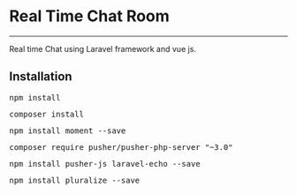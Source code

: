 <h1>Real Time Chat Room</h1>
<hr>
<p>Real time Chat using Laravel framework and vue js.</p>

<h2>Installation</h2>
<div class="highlight highlight-source-shell">
	<pre>npm install</pre>
	<pre>composer install</pre>
	<pre>npm install moment --save</pre>
	<pre>composer require pusher/pusher-php-server "~3.0"</pre>
	<pre>npm install pusher-js laravel-echo --save</pre>
	<pre>npm install pluralize --save</pre>
</div>